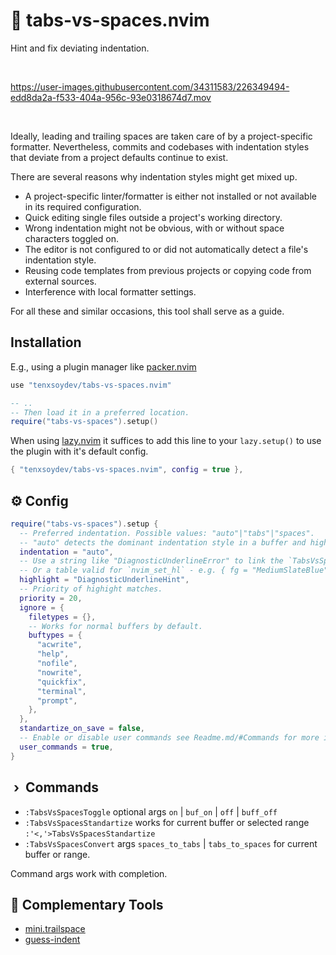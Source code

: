 # 🤺 tabs-vs-spaces.nvim

Hint and fix deviating indentation.

<br>

https://user-images.githubusercontent.com/34311583/226349494-edd8da2a-f533-404a-956c-93e0318674d7.mov

<br>

Ideally, leading and trailing spaces are taken care of by a project-specific formatter. Nevertheless, commits and codebases with indentation styles that deviate from a project defaults continue to exist.

There are several reasons why indentation styles might get mixed up.

- A project-specific linter/formatter is either not installed or not available in its required configuration.
- Quick editing single files outside a project's working directory.
- Wrong indentation might not be obvious, with or without space characters toggled on.
- The editor is not configured to or did not automatically detect a file's indentation style.
- Reusing code templates from previous projects or copying code from external sources.
- Interference with local formatter settings.

For all these and similar occasions, this tool shall serve as a guide.

## Installation

E.g., using a plugin manager like [packer.nvim][10]

```lua
use "tenxsoydev/tabs-vs-spaces.nvim"

-- ..
-- Then load it in a preferred location.
require("tabs-vs-spaces").setup()
```

When using [lazy.nvim][20] it suffices to add this line to your `lazy.setup()` to use the plugin with it's default config.

```lua
{ "tenxsoydev/tabs-vs-spaces.nvim", config = true },
```

## ⚙️ Config

```lua
require("tabs-vs-spaces").setup {
  -- Preferred indentation. Possible values: "auto"|"tabs"|"spaces".
  -- "auto" detects the dominant indentation style in a buffer and highlights deviations.
  indentation = "auto",
  -- Use a string like "DiagnosticUnderlineError" to link the `TabsVsSpace` highlight to another highlight.
  -- Or a table valid for `nvim_set_hl` - e.g. { fg = "MediumSlateBlue", undercurl = true }.
  highlight = "DiagnosticUnderlineHint",
  -- Priority of highight matches.
  priority = 20,
  ignore = {
    filetypes = {},
    -- Works for normal buffers by default.
    buftypes = {
      "acwrite",
      "help",
      "nofile",
      "nowrite",
      "quickfix",
      "terminal",
      "prompt",
    },
  },
  standartize_on_save = false,
  -- Enable or disable user commands see Readme.md/#Commands for more info.
  user_commands = true,
}
```

## &nbsp;›&nbsp; Commands

- `:TabsVsSpacesToggle` optional args `on` | `buf_on` | `off` | `buff_off`
- `:TabsVsSpacesStandartize` works for current buffer or selected range `:'<,'>TabsVsSpacesStandartize`
- `:TabsVsSpacesConvert` args `spaces_to_tabs` | `tabs_to_spaces` for current buffer or range.

Command args work with completion.

## 🤝 Complementary Tools

- [mini.trailspace][30]
- [guess-indent][40]

[10]: https://github.com/wbthomason/packer.nvim
[20]: https://github.com/folke/lazy.nvim
[30]: https://github.com/echasnovski/mini.nvim/blob/main/readmes/mini-trailspace.md
[40]: https://github.com/nmac427/guess-indent.nvim
